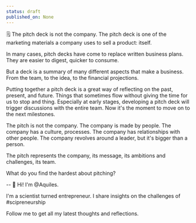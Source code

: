 ```yaml
---
status: draft
published_on: None
---
```

🗒️ The pitch deck is not the company. The pitch deck is one of the marketing materials a company uses to sell a product: itself. 

In many cases, pitch decks have come to replace written business plans. They are easier to digest, quicker to consume. 

But a deck is a summary of many different aspects that make a business. From the team, to the idea, to the financial projections. 

Putting together a pitch deck is a great way of reflecting on the past, present, and future. Things that sometimes flow without giving the time for us to stop and thing. Especially at early stages, developing a pitch deck will trigger discussions with the entire team. Now it's the moment to move on to the next milestones. 

The pitch is not the company. 
The company is made by people. 
The company has a culture, processes. 
The company has relationships with other people. 
The company revolves around a leader, but it's bigger than a person. 

The pitch represents the company, its message, its ambitions and challenges, its team. 

What do you find the hardest about pitching?

--
👋 Hi! I'm @Aquiles. 

I'm a scientist turned entrepreneur. 
I share insights on the challenges of #scipreneurship 

Follow me to get all my latest thoughts and reflections. 
